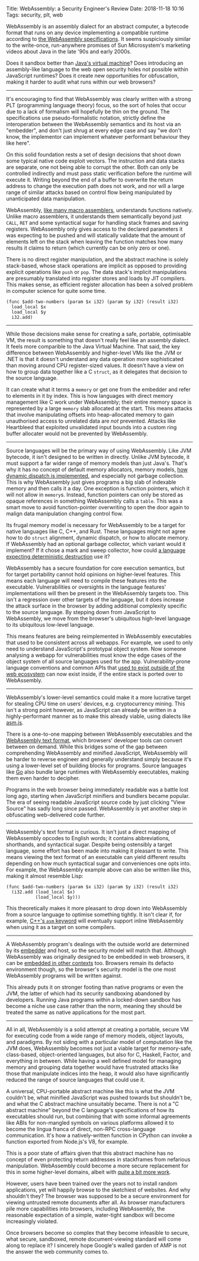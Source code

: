 Title: WebAssembly: a Security Engineer's Review
Date: 2018-11-18 10:16
Tags: security, plt, web

WebAssembly is an assembly dialect for an abstract computer, a bytecode format
that runs on any device implementing a compatible runtime according to [the
WebAssembly specifications](https://webassembly.github.io/spec/core/index.html).
It seems suspiciously similar to the write-once, run-anywhere promises of Sun
Microsystem's marketing videos about Java in the late '90s and early 2000s.

Does it sandbox better than [Java's virtual
machine](https://docs.oracle.com/javase/specs/jvms/se7/html/index.html)? Does
introducing an assembly-like language to the web open security holes not
possible within JavaScript runtimes? Does it create new opportunities for
obfuscation, making it harder to audit what runs within our web browsers?

---

It's encouraging to find that WebAssembly was clearly written with a strong PLT
(programming language theory) focus, so the sort of holes that occur due to a
lack of formalism will hopefully be thin on the ground. The specifications use
pseudo-formalistic notation, strictly define the interoperation between the
WebAssembly semantics and its host via an "embedder", and don't just shrug at
every edge case and say "we don't know, the implementor can implement whatever
performant behaviour they like here".

On this solid foundation rests a set of design decisions that shoot down some
typical native code exploit vectors. The instruction and data stacks are
separate, one not being able to corrupt the other. Both can only be controlled
indirectly and must pass static verification before the runtime will execute it.
Writing beyond the end of a buffer to overwrite the return address to change the
execution path does not work, and nor will a large range of similar attacks
based on control flow being manipulated by unanticipated data manipulation.

WebAssembly, [like many macro
assemblers](https://docs.microsoft.com/en-gb/cpp/assembler/masm/directives-reference?view=vs-2017),
understands functions natively. Unlike macro assemblers, it understands them
semantically beyond just `CALL`, `RET` and some syntactical sugar for handling
stack frames and saving registers.  WebAssembly only gives access to the
declared parameters it was expecting to be pushed and will statically validate
that the amount of elements left on the stack when leaving the function matches
how many results it claims to return (which currently can be only zero or one).

There is no direct register manipulation, and the abstract machine is solely
stack-based, whose stack operations are implicit as opposed to providing
explicit operations like `push` or `pop`. The data stack's implicit
manipulations are presumably translated into register stores and loads by JIT
compilers. This makes sense, as efficient register allocation has been a solved
problem in computer science for quite some time.

    (func $add-two-numbers (param $x i32) (param $y i32) (result i32)
      load_local $x
      load_local $y
      i32.add)

---

While those decisions make sense for creating a safe, portable, optimisable VM,
the result is something that doesn't really feel like an assembly dialect. It
feels more comparible to the Java Virtual Machine. That said, the key difference
between WebAssembly and higher-level VMs like the JVM or .NET is that it doesn't
understand any data operation more sophisticated than moving around CPU
register-sized values. It doesn't have a view on how to group data together like
a C `struct`, as it delegates that decision to the source language.

It can create what it terms a `memory` or get one from the embedder and refer to
elements in it by index. This is how languages with direct memory management
like C work under WebAssembly; their entire memory space is represented by a
large `memory` slab allocated at the start. This means attacks that involve
manipulating offsets into heap-allocated memory to gain unauthorised access to
unrelated data are _not_ prevented. Attacks like Heartbleed that exploited
unvalidated input bounds into a custom ring buffer allocater would not be
prevented by WebAssembly.

---

Source languages will be the primary way of using WebAssembly. Like JVM
bytecode, it isn't designed to be written in directly. Unlike JVM bytecode, it
must support a far wider range of memory models than just Java's. That's why it
has no concept of default memory allocators, memory models, [how dynamic
dispatch is implemented](https://en.cppreference.com/w/cpp/language/virtual),
and especially not garbage collection. This is why WebAssembly just gives
programs a big slab of indexable memory and then calls it a day. One exception
is function pointers, which it will not allow in `memory`s. Instead, function
pointers can only be stored as opaque references in something WebAssembly calls
a `table`. This was a smart move to avoid function-pointer overwriting to open
the door again to malign data manipulation changing control flow.

Its frugal memory model is necessary for WebAssembly to be a target for native
languages like C, C++, and Rust. These languages might not agree how to do
`struct` alignment, dynamic dispatch, or how to allocate memory. If WebAssembly
had an optional garbage collector, which variant would it implement? If it chose
a mark and sweep collector, how could [a language expecting deterministic
destruction](https://perldoc.perl.org/perlobj.html#Destructors) use it?

WebAssembly has a secure foundation for core execution semantics, but for target
portability cannot hold opinions on higher-level features.  This means each
language will need to compile these features into the executable.
Vulnerabilities or oversights in the language features' implementations will
then be present in the WebAssembly targets too. This isn't a regression over
other targets of the language, but it does increase the attack surface in the
browser by adding additional complexity specific to the source language. By
stepping down from JavaScript to WebAssembly, we move from the browser's
ubiquitous high-level language to its ubiquitous low-level language.

This means features are being reimplemented in WebAssembly executables
that used to be consistent across all webapps. For example, we used to only need
to understand JavaScript's prototypal object system. Now someone analysing a
webapp for vulnerabilities must know the edge cases of the object system of all
source languages used for the app. Vulnerability-prone language conventions and
common APIs that [used to exist outside of the web
ecosystem](https://arp242.net/weblog/yaml_probably_not_so_great_after_all.html)
can now exist inside, if the entire stack is ported over to WebAssembly.

---

WebAssembly's lower-level semantics could make it a more lucrative target for
stealing CPU time on users' devices, e.g. cryptocurrency mining. This isn't a
strong point however, as JavaScript can already be written in a
highly-performant manner as to make this already viable, using dialects like
[asm.js](http://asmjs.org).

There is a one-to-one mapping between WebAssembly executables and the
[WebAssembly text format](https://webassembly.org/docs/text-format/), which
browsers' developer tools can convert between on demand. While this bridges some
of the gap between comprehending WebAssembly and minified JavaScript,
WebAssembly will be harder to reverse engineer and generally understand simply
because it's using a lower-level set of building blocks for programs. Source
languages like [Go](https://github.com/golang/go/wiki/WebAssembly) also bundle
large runtimes with WebAssembly executables, making them even harder to
decipher.

Programs in the web browser being immediately readable was a battle lost long
ago, starting when JavaScript minifiers and bundlers became popular.  The era of
seeing readable JavaScript source code by just clicking "View Source" has sadly
long since passed. WebAssembly is yet another step in obfuscating web-delivered
code further.

---

WebAssembly's text format is curious. It isn't just a direct mapping of
WebAssembly opcodes to English words; it contains abbreviations, shorthands, and
syntactical sugar. Despite being ostensibly a target language, some effort has
been made into making it pleasant to write. This means viewing the text format
of an executable can yield different results depending on how much syntactical
sugar and conveniences one opts into. For example, the WebAssembly example above
can also be written like this, making it almost resemble Lisp:

    (func $add-two-numbers (param $x i32) (param $y i32) (result i32)
      (i32.add (load_local $x)
               (load_local $y)))

This theoretically makes it more pleasant to drop down into WebAssembly from a
source language to optimise something tightly. It isn't clear if, for example,
[C++'s `asm` keyword](https://en.cppreference.com/w/cpp/language/asm) will
eventually support inline WebAssembly when using it as a target on some
compilers.

---

A WebAssembly program's dealings with the outside world are determined by its
[embedder](https://webassembly.github.io/spec/core/appendix/embedding.html) and
host, so the security model will match that. Although WebAssembly was originally
designed to be embedded in web browsers, it can be [embedded in other
contexts](https://github.com/go-interpreter/wagon) too. Browsers remain its
defacto environment though, so the browser's security model is the one most
WebAssembly programs will be written against.

This already puts it on stronger footing than native programs or even the JVM,
the latter of which had its security sandboxing abandoned by developers. Running
Java programs within a locked-down sandbox has become a niche use case rather
than the norm, meaning they should be treated the same as native applications
for the most part.

---

All in all, WebAssembly is a solid attempt at creating a portable, secure VM for
executing code from a wide range of memory models, object layouts, and
paradigms. By not siding with a particular model of computation like the JVM
does, WebAssembly becomes not just a viable target for memory-safe, class-based,
object-oriented languages, but also for C, Haskell, Factor, and everything in
between. While having a well defined model for managing memory and grouping data
together would have frustrated attacks like those that manipulate indices into
the heap, it would also have significantly reduced the range of source languages
that could use it.

A universal, CPU-portable abstract machine like this is what the JVM couldn't
be, what minified JavaScript was pushed towards but shouldn't be, and what the C
abstract machine unsuitably became. There is not a "C abstract machine" beyond
the C language's specifications of how its executables should run, but combining
that with some informal agreements like ABIs for non-mangled symbols on
various platforms allowed it to become the lingua franca of direct, non-RPC
cross-language communication. It's how a natively-written function in CPython
can invoke a function exported from Node.js's V8, for example.

This is a poor state of affairs given that this abstract machine has no concept
of even protecting return addresses in stackframes from nefarious manipulation.
WebAssembly could become a more secure replacement for this in some higher-level
domains, albeit with [quite a bit more
work](https://hacks.mozilla.org/2018/10/webassemblys-post-mvp-future/).

However, users have been trained over the years not to install random
applications, yet will happily browse to the sketchiest of websites. And why
shouldn't they? The browser was supposed to be a secure environment for viewing
untrusted remote documents after all. As browser manufacturers pile more
capabilities into browsers, including WebAssembly, the reasonable expectation
of a simple, water-tight sandbox will become increasingly violated.

Once browsers become so complex that they become infeasible to secure, what
secure, sandboxed, remote document-viewing standard will come along to replace
it? I sincerely hope Google's walled garden of AMP is not the answer the web
community comes to.

